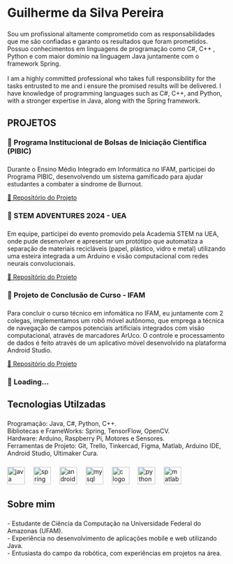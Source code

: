 <h1 align="left">Guilherme da Silva Pereira</h1>

###

<p align="left">Sou um profissional altamente comprometido com as responsabilidades que me são confiadas e garanto os resultados que foram prometidos. Possuo conhecimentos em linguagens de programação como C#, C++ , Python e com maior domínio na linguagem Java juntamente com o framework Spring.<br><br>I am a highly committed professional who takes full responsibility for the tasks entrusted to me and i ensure the promised results will be delivered. I have knowledge of programming languages such as C#, C++, and Python, with a stronger expertise in Java, along with the Spring framework.</p>

###

<h2 align="left">PROJETOS</h2>

###

<h3 align="left">📌 Programa Institucional de Bolsas de Iniciação Científica (PIBIC)</h3>

###

<p align="left">  Durante o Ensino Médio Integrado em Informática no IFAM, participei do Programa PIBIC, desenvolvendo um sistema gamificado para ajudar estudantes a combater a síndrome de Burnout.</p>
<a href="https://github.com/Guispf950/Projeto-Pibic" target="_blank">🔗 Repositório do Projeto</a>

###

<h3 align="left">📌 STEM ADVENTURES 2024 - UEA</h3>

###

<p align="left"> Em equipe, participei do evento promovido pela Academia STEM na UEA, onde pude desenvolver e apresentar um protótipo que automatiza a separação de materiais recicláveis (papel, plástico, vidro e metal) utilizando uma esteira integrada a um Arduino e visão computacional com redes neurais convolucionais.</p>
<a href="https://github.com/Guispf950/Projeto-Reciclagem" target="_blank">🔗 Repositório do Projeto</a>

###

<h3 align="left">📌 Projeto de Conclusão de Curso - IFAM</h3>

###

<p align="left"> Para concluir o curso técnico em infomática no IFAM, eu juntamente com 2 colegas, implementamos um robô móvel autônomo, que emprega a técnica de navegação de campos potenciais artificiais integrados com visão computacional, através de marcadores ArUco. O controle e processamento de dados é feito através de um aplicativo móvel desenvolvido na plataforma Android Studio.</p>
<a href="https://github.com/Guispf950/Carrinho-Autonomo" target="_blank">🔗 Repositório do Projeto</a>

<h3 align="left">📌 Loading...</h3>
 
###

<h2 align="left">Tecnologias Utilzadas</h2>

###

<p align="left">Programação: Java, C#, Python, C++. <br>Bibliotecas e FrameWorks: Spring, TensorFlow, OpenCV.<br>Hardware: Arduino, Raspberry Pi,  Motores e Sensores.<br>Ferramentas de Projeto: Git, Trello, Tinkercad, Figma, Matlab, Arduino IDE, Android Studio, Ultimaker Cura.</p>

###

<div align="left">
  <img src="https://skillicons.dev/icons?i=java" height="40" alt="java logo"  />
  <img width="12" />
  <img src="https://skillicons.dev/icons?i=spring" height="40" alt="spring logo"  />
  <img width="12" />
  <img src="https://skillicons.dev/icons?i=androidstudio" height="40" alt="androidstudio logo"  />
  <img width="12" />
  <img src="https://skillicons.dev/icons?i=mysql" height="40" alt="mysql logo"  />
  <img width="12" />
  <img src="https://skillicons.dev/icons?i=c" height="40" alt="c logo"  />
  <img width="12" />
  <img src="https://skillicons.dev/icons?i=py" height="40" alt="python logo"  />
  <img width="12" />
  <img src="https://skillicons.dev/icons?i=matlab" height="40" alt="matlab logo"  />
</div>

###

<h2 align="left">Sobre mim</h2>

###

<p align="left">- Estudante de Ciência da Computação na Universidade Federal do Amazonas (UFAM).<br>- Experiência no desenvolvimento de aplicações mobile e web utilizando Java.<br>- Entusiasta do campo da robótica, com experiências em projetos na área.</p>

###
